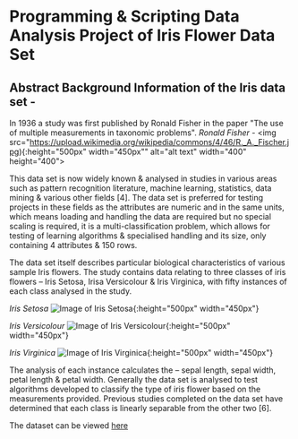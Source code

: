 # Programming & Scripting Data Analysis Project of Iris Flower Data Set

## Abstract Background Information of the Iris data set - 

In 1936 a study was first published by Ronald Fisher in the paper "The use of multiple measurements in taxonomic problems". 
*Ronald Fisher -* 
<img src="https://upload.wikimedia.org/wikipedia/commons/4/46/R._A._Fischer.jpg){:height="500px" width="450px"" alt="alt text" width="400" height="400">

This data set is now widely known & analysed in studies in various areas such as pattern recognition literature, machine learning, statistics, data mining & various other fields [4]. The data set is preferred for testing projects in these fields as the attributes are numeric and in the same units, which means loading and handling the data are required but no special scaling is required, it is a multi-classification problem, which allows for testing of learning algorithms & specialised handling and its size, only containing 4 attributes & 150 rows.

The data set itself describes particular biological characteristics of various sample Iris flowers. The study contains data relating to three classes of iris flowers – Iris Setosa, Irisa Versicolour & Iris Virginica, with fifty instances of each class analysed in the study. 

*Iris Setosa*
![Image of Iris Setosa](https://upload.wikimedia.org/wikipedia/commons/5/56/Kosaciec_szczecinkowaty_Iris_setosa.jpg){:height="500px" width="450px"}

*Iris Versicolour*
![*Image of Iris Versicolour*](https://upload.wikimedia.org/wikipedia/commons/4/41/Iris_versicolor_3.jpg){:height="500px" width="450px"}

*Iris Virginica*
![*Image of Iris Virginica*](https://upload.wikimedia.org/wikipedia/commons/9/9f/Iris_virginica.jpg){:height="500px" width="450px"}

The analysis of each instance calculates the – sepal length, sepal width, petal length & petal width. Generally the data set is analysed to test algorithms developed to classify the type of iris flower based on the measurements provided. Previous studies completed on the data set have determined that each class is linearly separable from the other two [6]. 

The dataset can be viewed [here](https://archive.ics.uci.edu/ml/datasets/iris)
